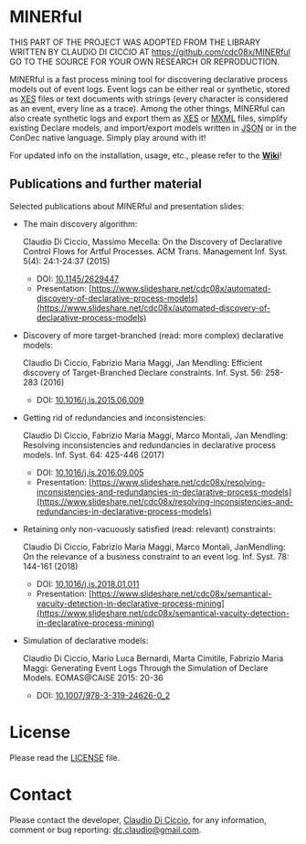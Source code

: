 MINERful
=========================
THIS PART OF THE PROJECT WAS ADOPTED FROM THE LIBRARY WRITTEN BY CLAUDIO DI CICCIO AT https://github.com/cdc08x/MINERful
GO TO THE SOURCE FOR YOUR OWN RESEARCH OR REPRODUCTION.  


MINERful is a fast process mining tool for discovering declarative process models out of event logs. Event logs can be either real or synthetic, stored as [XES](http://www.xes-standard.org/) files or text documents with strings (every character is considered as an event, every line as a trace). Among the other things, MINERful can also create synthetic logs and export them as [XES](http://www.xes-standard.org/) or [MXML](http://www.processmining.org/logs/mxml) files, simplify existing Declare models, and import/export models written in [JSON](http://www.json.org/) or in the ConDec native language. Simply play around with it!

For updated info on the installation, usage, etc., please refer to the [**Wiki**](https://github.com/cdc08x/MINERful/wiki)!

Publications and further material
------------
Selected publications about MINERful and presentation slides:
  - The main discovery algorithm:
  
    Claudio Di Ciccio, Massimo Mecella: On the Discovery of Declarative Control Flows for Artful Processes. ACM Trans. Management Inf. Syst. 5(4): 24:1-24:37 (2015)
    - DOI: [10.1145/2629447](http://doi.acm.org/10.1145/2629447)
    - Presentation: [https://www.slideshare.net/cdc08x/automated-discovery-of-declarative-process-models](https://www.slideshare.net/cdc08x/automated-discovery-of-declarative-process-models)
    
  - Discovery of more target-branched (read: more complex) declarative models:
  
    Claudio Di Ciccio, Fabrizio Maria Maggi, Jan Mendling: Efficient discovery of Target-Branched Declare constraints. Inf. Syst. 56: 258-283 (2016)
    - DOI: [10.1016/j.is.2015.06.009](https://doi.org/10.1016/j.is.2015.06.009)
    
  - Getting rid of redundancies and inconsistencies:
  
    Claudio Di Ciccio, Fabrizio Maria Maggi, Marco Montali, Jan Mendling: Resolving inconsistencies and redundancies in declarative process models. Inf. Syst. 64: 425-446 (2017)
    - DOI: [10.1016/j.is.2016.09.005](https://doi.org/10.1016/j.is.2016.09.005)
    - Presentation: [https://www.slideshare.net/cdc08x/resolving-inconsistencies-and-redundancies-in-declarative-process-models](https://www.slideshare.net/cdc08x/resolving-inconsistencies-and-redundancies-in-declarative-process-models)

  - Retaining only non-vacuously satisfied (read: relevant) constraints:
  
    Claudio Di Ciccio, Fabrizio Maria Maggi, Marco Montali, JanMendling: On the relevance of a business constraint to an event log. Inf. Syst. 78: 144-161 (2018)
    - DOI: [10.1016/j.is.2018.01.011](https://doi.org/10.1016/j.is.2018.01.011)
    - Presentation: [https://www.slideshare.net/cdc08x/semantical-vacuity-detection-in-declarative-process-mining](https://www.slideshare.net/cdc08x/semantical-vacuity-detection-in-declarative-process-mining)
    
  - Simulation of declarative models:
  
    Claudio Di Ciccio, Mario Luca Bernardi, Marta Cimitile, Fabrizio Maria Maggi: Generating Event Logs Through the Simulation of Declare Models. EOMAS@CAiSE 2015: 20-36
    - DOI: [10.1007/978-3-319-24626-0_2](https://doi.org/10.1007/978-3-319-24626-0_2)

# License
Please read the [LICENSE](https://github.com/cdc08x/MINERful/edit/master/LICENSE) file.

# Contact

Please contact the developer, [Claudio Di Ciccio](https://www.wu.ac.at/en/infobiz/team/diciccio/), for any information, comment or bug reporting:
[dc.claudio@gmail.com](mailto:dc.claudio@gmail.com).
